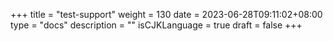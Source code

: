 +++
title = "test-support"
weight = 130
date = 2023-06-28T09:11:02+08:00
type = "docs"
description = ""
isCJKLanguage = true
draft = false
+++